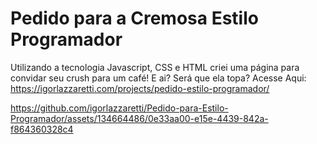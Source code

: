 # Pedido para a Cremosa Estilo Programador
 Utilizando a tecnologia Javascript, CSS e HTML criei uma página para convidar seu crush para um café! 
 E ai? Será que ela topa?
 Acesse Aqui: https://igorlazzaretti.com/projects/pedido-estilo-programador/
 


https://github.com/igorlazzaretti/Pedido-para-Estilo-Programador/assets/134664486/0e33aa00-e15e-4439-842a-f864360328c4

